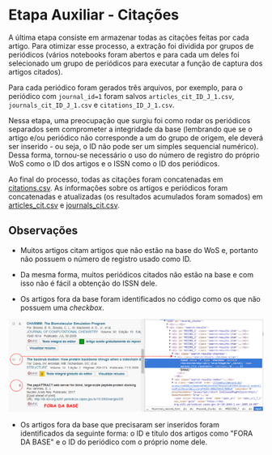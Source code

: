 # Etapa Auxiliar - Citações

A última etapa consiste em armazenar todas as citações feitas por cada artigo. Para otimizar esse processo, a extração foi dividida por grupos de periódicos (vários notebooks foram abertos e para cada um deles foi selecionado um grupo de periódicos para executar a função de captura dos artigos citados). 

Para cada periódico foram gerados três arquivos, por exemplo, para o periódico com `journal_id=1` foram salvos `articles_cit_ID_J_1.csv`, `journals_cit_ID_J_1.csv` e `citations_ID_J_1.csv`. 

Nessa etapa, uma preocupação que surgiu foi como rodar os periódicos separados sem comprometer a integridade da base (lembrando que se o artigo e/ou periódico não corresponde a um do grupo de origem, ele deverá ser inserido - ou seja, o ID não pode ser um simples sequencial numérico). Dessa forma, tornou-se necessário o uso do número de registro do próprio WoS como o ID dos artigos e o ISSN como o ID dos periódicos.

Ao final do processo, todas as citações foram concatenadas em [citations.csv](https://www.dropbox.com/s/v958ik5b2vpgdul/citations.csv?dl=0). As informações sobre os artigos e periódicos foram concatenadas e atualizadas (os resultados acumulados foram somados) em [articles_cit.csv]() e [journals_cit.csv](https://github.com/anacwagner/WOS_CitationNetworks/blob/master/outputs/journals_cit.csv).

## Observações

* Muitos artigos citam artigos que não estão na base do WoS e, portanto não possuem o número de registro usado como ID. 

* Da mesma forma, muitos periódicos citados não estão na base e com isso não é fácil a obtenção do ISSN dele. 

* Os artigos fora da base foram identificados no código como os que não possuem uma *checkbox*.

![](../Figuras/checkbox.png) 

* Os artigos fora da base que precisaram ser inseridos foram identificados da seguinte forma: o ID e título dos artigos como "FORA DA BASE" e o ID do periódico com o próprio nome dele. 


